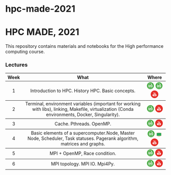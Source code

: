 # hpc-made-2021 

# HPC MADE, 2021
This repository contains materials and notebooks for the High performance computing course.

### Lectures

<table>
  <thead>
    <tr>
      <th>Week</th>
      <th>What</th>
      <th>Where</th>
    </tr>
  </thead>
  <tbody>
    <!-------------------- WEEK 1 -------------------->
    <tr>
      <td align="center"><a>1</a></td>
      <td align="center">Introduction to HPC. History HPC. Basic concepts.</td>
      <td align="center">
        <a href="lections/01-intro.pdf"><img src="./icons/pdf.png"/></a>
        <a href="lections/02-make.pdf"><img src="./icons/pdf.png"/></a>
        <a href="https://youtu.be/GEEwspEyQdY"><img src="./icons/youtube.png"/></a>
      </td>
    </tr>
  </tbody>
  <tbody>
    <!-------------------- WEEK 2 -------------------->
    <tr>
      <td align="center"><a>2</a></td>
      <td align="center">Terminal, environment variables (important for working with libs), linking,
Makefile, virtualization (Conda environments, Docker, Singularity).</td>
      <td align="center">
        <a href="./lections/02-environment.pdf"><img src="./icons/pdf.png"/></a>
        <a href="https://youtu.be/GEEwspEyQdY"><img src="./icons/youtube.png"/></a>
      </td>
    </tr>
  </tbody>
  <tbody>
    <!-------------------- WEEK 3 -------------------->
    <tr>
      <td align="center"><a>3</a></td>
      <td align="center">Cache. Pthreads. OpenMP.</td>
      <td align="center">
        <a href="./lections/03-OpenMP.pdf"><img src="./icons/pdf.png"/></a>
        <a href="https://youtu.be/gRrcZ05bV3Q"><img src="./icons/youtube.png"/></a>
      </td>
    </tr>
  </tbody>
  <tbody>
    <!-------------------- WEEK 4 -------------------->
    <tr>
      <td align="center"><a>4</a></td>
      <td align="center">Basic elements of a supercomputer.Node, Master Node, Scheduler,
Task statuses. Pagerank algorithm, matrices and graphs.</td>
      <td align="center">
        <a href="./lections/04-HPC-server-PageRank.pdf"><img src="./icons/pdf.png"/></a>
        <a href="./boards/04-PageRank.pdf"><img src="./icons/board.png"/></a>
        <a href="https://youtu.be/NL5DCw1zJ8A"><img src="./icons/youtube.png"/></a>
      </td>
    </tr>
  </tbody>
  <tbody>
    <!-------------------- WEEK 5 -------------------->
    <tr>
      <td align="center"><a>5</a></td>
      <td align="center">MPI + OpenMP, Race condition.</td>
      <td align="center">
        <a href="./lections/05-MPI.pdf"><img src="./icons/pdf.png"/></a>
        <a href="https://youtu.be/pXgZnB1FdoY"><img src="./icons/youtube.png"/></a>
      </td>
    </tr>
  </tbody>
  <tbody>
    <!-------------------- WEEK 6 -------------------->
    <tr>
      <td align="center"><a>6</a></td>
      <td align="center">MPI topology. MPI IO. Mpi4Py.</td>
      <td align="center">
        <a href="./lections/06-MPI-Python.pdf"><img src="./icons/pdf.png"/></a>
        <a href="https://youtu.be/BEWrpKhi_ag"><img src="./icons/youtube.png"/></a>
      </td>
    </tr>
  </tbody>
</table>
